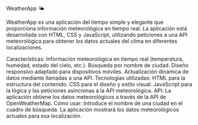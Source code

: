 WeatherApp 🌤️

WeatherApp es una aplicación del tiempo simple y elegante que proporciona información meteorológica en tiempo real. La aplicación está desarrollada con HTML, CSS y JavaScript,
utilizando peticiones a una API meteorológica para obtener los datos actuales del clima en diferentes localizaciones.

Características:
Información meteorológica en tiempo real (temperatura, humedad, estado del cielo, etc.).
Búsqueda por nombre de ciudad.
Diseño responsivo adaptado para dispositivos móviles.
Actualización dinámica de datos mediante llamadas a una API.
Tecnologías utilizadas:
HTML para la estructura del contenido.
CSS para el diseño y estilo visual.
JavaScript para la lógica y las peticiones asíncronas a la API meteorológica.
API:
La aplicación obtiene los datos meteorológicos a través de la API de OpenWeatherMap.
Cómo usar:
Introduce el nombre de una ciudad en el cuadro de búsqueda.
La aplicación mostrará los datos meteorológicos actuales para esa localización.
